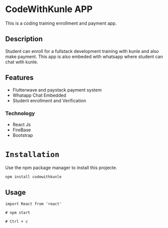 # CodeWithKunle APP

This is a coding training enrollment and payment app. 

## Description

Student can enroll for a fullstack development training with kunle and also make payment. This app is also embeded with whatsapp where student can chat with kunle.

## Features
- Flutterwave and paystack payment system
- Whatapp Chat Embedded
- Student enrollment and Verification

### Technology
- React Js
- FireBase
- Bootstrap

# `Installation`

Use the npm package manager to install this projecte.

```bash
npm install codewithkunle
```


## Usage

```React
import React from 'react'

# npm start

# Ctrl + c 


